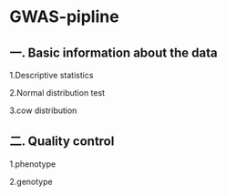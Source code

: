 # GWAS-pipline

## 一. Basic information about the data

1.Descriptive statistics

2.Normal distribution test

3.cow distribution

## 二. Quality control

1.phenotype

2.genotype
